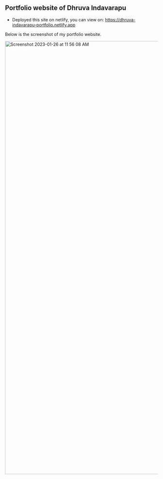 ## Portfolio website of Dhruva Indavarapu

- Deployed this site on netlify, you can view on: https://dhruva-indavarapu-portfolio.netlify.app

Below is the screenshot of my portfolio website.

<img width="1428" alt="Screenshot 2023-01-26 at 11 56 08 AM" src="https://user-images.githubusercontent.com/54857981/214942580-6a3190ff-9f54-4a40-b8c9-4460a6665898.png">

